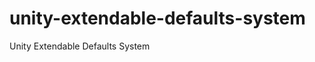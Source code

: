 unity-extendable-defaults-system
================================

Unity Extendable Defaults System
